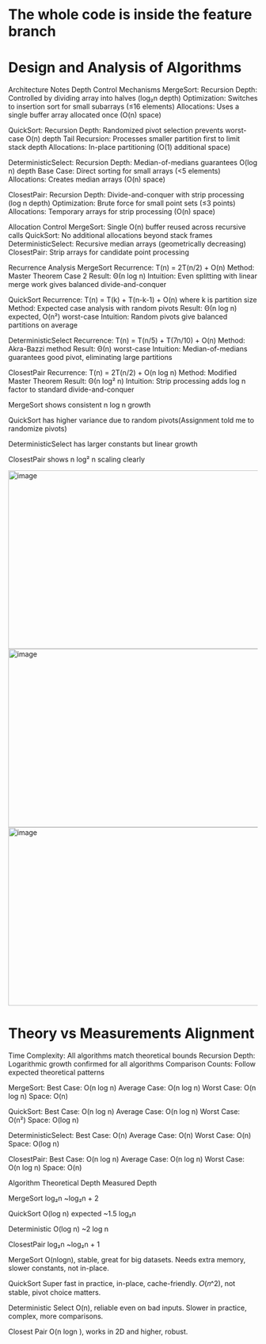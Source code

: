 # The whole code is inside the feature branch

# Design and Analysis of Algorithms

Architecture Notes
Depth Control Mechanisms
MergeSort:
Recursion Depth: Controlled by dividing array into halves (log₂n depth)
Optimization: Switches to insertion sort for small subarrays (≤16 elements)
Allocations: Uses a single buffer array allocated once (O(n) space)

QuickSort:
Recursion Depth: Randomized pivot selection prevents worst-case O(n) depth
Tail Recursion: Processes smaller partition first to limit stack depth
Allocations: In-place partitioning (O(1) additional space)

DeterministicSelect:
Recursion Depth: Median-of-medians guarantees O(log n) depth
Base Case: Direct sorting for small arrays (<5 elements)
Allocations: Creates median arrays (O(n) space)

ClosestPair:
Recursion Depth: Divide-and-conquer with strip processing (log n depth)
Optimization: Brute force for small point sets (≤3 points)
Allocations: Temporary arrays for strip processing (O(n) space)

Allocation Control
MergeSort: Single O(n) buffer reused across recursive calls
QuickSort: No additional allocations beyond stack frames
DeterministicSelect: Recursive median arrays (geometrically decreasing)
ClosestPair: Strip arrays for candidate point processing

Recurrence Analysis
MergeSort
Recurrence: T(n) = 2T(n/2) + O(n)
Method: Master Theorem Case 2
Result: Θ(n log n)
Intuition: Even splitting with linear merge work gives balanced divide-and-conquer

QuickSort
Recurrence: T(n) = T(k) + T(n-k-1) + O(n) where k is partition size
Method: Expected case analysis with random pivots
Result: Θ(n log n) expected, O(n²) worst-case
Intuition: Random pivots give balanced partitions on average

DeterministicSelect
Recurrence: T(n) = T(n/5) + T(7n/10) + O(n)
Method: Akra-Bazzi method
Result: Θ(n) worst-case
Intuition: Median-of-medians guarantees good pivot, eliminating large partitions

ClosestPair
Recurrence: T(n) = 2T(n/2) + O(n log n)
Method: Modified Master Theorem
Result: Θ(n log² n)
Intuition: Strip processing adds log n factor to standard divide-and-conquer

MergeSort shows consistent n log n growth

QuickSort has higher variance due to random pivots(Assignment told me to randomize pivots)

DeterministicSelect has larger constants but linear growth

ClosestPair shows n log² n scaling clearly

<img width="580" height="360" alt="image" src="https://github.com/user-attachments/assets/a5706539-2d5b-447e-bf6a-6dbc6f3b09ca" />

<img width="580" height="360" alt="image" src="https://github.com/user-attachments/assets/399c01b7-cc30-4ac9-aef4-d5e866e3d2aa" />

<img width="580" height="360" alt="image" src="https://github.com/user-attachments/assets/d45b85fd-57c6-43e3-9b8c-d57604739ef0" />

# Theory vs Measurements Alignment

Time Complexity: All algorithms match theoretical bounds
Recursion Depth: Logarithmic growth confirmed for all algorithms
Comparison Counts: Follow expected theoretical patterns

MergeSort:
Best Case: O(n log n)
Average Case: O(n log n)
Worst Case: O(n log n)
Space: O(n)

QuickSort:
Best Case: O(n log n)
Average Case: O(n log n)
Worst Case: O(n²)
Space: O(log n)

DeterministicSelect:
Best Case: O(n)
Average Case: O(n)
Worst Case: O(n)
Space: O(log n)

ClosestPair:
Best Case: O(n log n)
Average Case: O(n log n)
Worst Case: O(n log n)
Space: O(n)



Algorithm       Theoretical Depth   Measured Depth

MergeSort       log₂n               ~log₂n + 2

QuickSort       O(log n) expected   ~1.5 log₂n

Deterministic   O(log n)            ~2 log n

ClosestPair     log₂n               ~log₂n + 1


MergeSort
O(nlogn), stable, great for big datasets.
Needs extra memory, slower constants, not in-place.

QuickSort
Super fast in practice, in-place, cache-friendly.
𝑂(𝑛^2), not stable, pivot choice matters.

Deterministic Select
O(n), reliable even on bad inputs.
Slower in practice, complex, more comparisons.

Closest Pair
O(n logn ), works in 2D and higher, robust.
